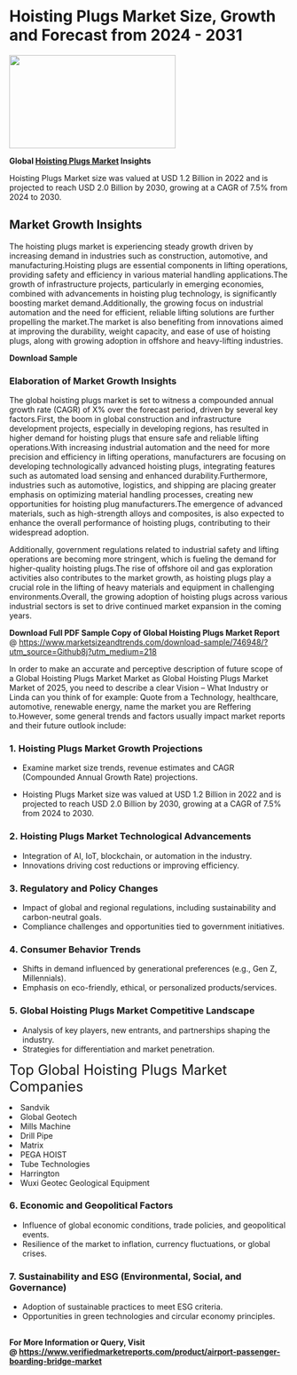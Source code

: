 <H1>Hoisting Plugs Market Size, Growth and Forecast from 2024 - 2031</H1><img class="aligncenter size-medium wp-image-584254" src="https://thirdeyenews.in/wp-content/uploads/2024/09/Global-Market-Research-300x168.jpeg" alt="" width="300" height="168" /><p><strong>Global&nbsp;<a href="https://www.marketsizeandtrends.com/download-sample/746948/?utm_source=Github8j?utm_medium=218">Hoisting Plugs Market</a> Insights</strong></p><p>Hoisting Plugs Market size was valued at USD 1.2 Billion in 2022 and is projected to reach USD 2.0 Billion by 2030, growing at a CAGR of 7.5% from 2024 to 2030.</p><p><h2>Market Growth Insights</h2> <p>The hoisting plugs market is experiencing steady growth driven by increasing demand in industries such as construction, automotive, and manufacturing.Hoisting plugs are essential components in lifting operations, providing safety and efficiency in various material handling applications.The growth of infrastructure projects, particularly in emerging economies, combined with advancements in hoisting plug technology, is significantly boosting market demand.Additionally, the growing focus on industrial automation and the need for efficient, reliable lifting solutions are further propelling the market.The market is also benefiting from innovations aimed at improving the durability, weight capacity, and ease of use of hoisting plugs, along with growing adoption in offshore and heavy-lifting industries.</p> <p><strong>Download Sample</strong></p> <h3>Elaboration of Market Growth Insights</h3> <p>The global hoisting plugs market is set to witness a compounded annual growth rate (CAGR) of X% over the forecast period, driven by several key factors.First, the boom in global construction and infrastructure development projects, especially in developing regions, has resulted in higher demand for hoisting plugs that ensure safe and reliable lifting operations.With increasing industrial automation and the need for more precision and efficiency in lifting operations, manufacturers are focusing on developing technologically advanced hoisting plugs, integrating features such as automated load sensing and enhanced durability.Furthermore, industries such as automotive, logistics, and shipping are placing greater emphasis on optimizing material handling processes, creating new opportunities for hoisting plug manufacturers.The emergence of advanced materials, such as high-strength alloys and composites, is also expected to enhance the overall performance of hoisting plugs, contributing to their widespread adoption.</p> <p>Additionally, government regulations related to industrial safety and lifting operations are becoming more stringent, which is fueling the demand for higher-quality hoisting plugs.The rise of offshore oil and gas exploration activities also contributes to the market growth, as hoisting plugs play a crucial role in the lifting of heavy materials and equipment in challenging environments.Overall, the growing adoption of hoisting plugs across various industrial sectors is set to drive continued market expansion in the coming years.</p> <p><span class=""><strong>Download Full PDF Sample Copy of Global Hoisting Plugs Market Report</strong> @ <a href="https://www.marketsizeandtrends.com/download-sample/746948/?utm_source=Github8j?utm_medium=218" target="_blank">https://www.marketsizeandtrends.com/download-sample/746948/?utm_source=Github8j?utm_medium=218</a></span></p><p>In order to make an accurate and perceptive description of future scope of a Global&nbsp;Hoisting Plugs Market Market as Global&nbsp;Hoisting Plugs Market Market of 2025, you need to describe a clear Vision &ndash; What Industry or Linda can you think of for example: Quote from a Technology, healthcare, automotive, renewable energy, name the market you are Reffering to.However, some general trends and factors usually impact market reports and their future outlook include:</p><h3>1.&nbsp;<strong>Hoisting Plugs Market Growth Projections</strong></h3><ul><li>Examine market size trends, revenue estimates and CAGR (Compounded Annual Growth Rate) projections.</li><li><p>Hoisting Plugs Market size was valued at USD 1.2 Billion in 2022 and is projected to reach USD 2.0 Billion by 2030, growing at a CAGR of 7.5% from 2024 to 2030.</p></li></ul><h3>2.&nbsp;<strong>Hoisting Plugs Market Technological Advancements</strong></h3><ul><li>Integration of AI, IoT, blockchain, or automation in the industry.</li><li>Innovations driving cost reductions or improving efficiency.</li></ul><h3>3.&nbsp;<strong>Regulatory and Policy Changes</strong></h3><ul><li>Impact of global and regional regulations, including sustainability and carbon-neutral goals.</li><li>Compliance challenges and opportunities tied to government initiatives.</li></ul><h3>4.&nbsp;<strong>Consumer Behavior Trends</strong></h3><ul><li>Shifts in demand influenced by generational preferences (e.g., Gen Z, Millennials).</li><li>Emphasis on eco-friendly, ethical, or personalized products/services.</li></ul><h3>5.&nbsp;<strong>Global Hoisting Plugs Market Competitive Landscape</strong></h3><ul><li>Analysis of key players, new entrants, and partnerships shaping the industry.</li><li>Strategies for differentiation and market penetration.</li></ul><p data-pm-slice="1 1 []"><span style="color: inherit; font-family: inherit; font-size: 25px;">Top Global Hoisting Plugs Market Companies</span></p><div class="" data-test-id=""><p><li>Sandvik</li><li> Global Geotech</li><li> Mills Machine</li><li> Drill Pipe</li><li> Matrix</li><li> PEGA HOIST</li><li> Tube Technologies</li><li> Harrington</li><li> Wuxi Geotec Geological Equipment</li></p></div><h3>6.&nbsp;<strong>Economic and Geopolitical Factors</strong></h3><ul><li>Influence of global economic conditions, trade policies, and geopolitical events.</li><li>Resilience of the market to inflation, currency fluctuations, or global crises.</li></ul><h3>7.&nbsp;<strong>Sustainability and ESG (Environmental, Social, and Governance)</strong></h3><ul><li>Adoption of sustainable practices to meet ESG criteria.</li><li>Opportunities in green technologies and circular economy principles.</li></ul><h2><strong style="font-size: 14px;">For More Information or Query, Visit @&nbsp;</strong><a style="background-color: #ffffff; font-size: 14px;" href="https://www.marketsizeandtrends.com/report/hoisting-plugs-market/" target="_blank">https://www.verifiedmarketreports.com/product/airport-passenger-boarding-bridge-market</a></h2>